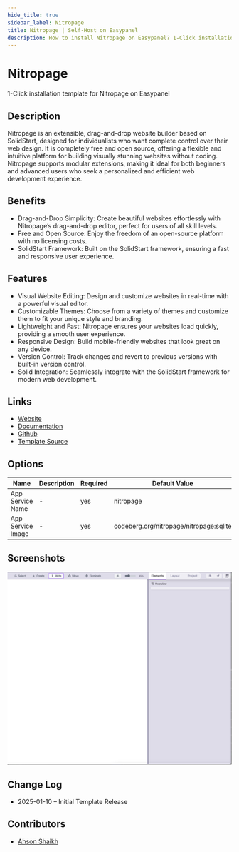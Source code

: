 ```yaml
---
hide_title: true
sidebar_label: Nitropage
title: Nitropage | Self-Host on Easypanel
description: How to install Nitropage on Easypanel? 1-Click installation template for Nitropage on Easypanel
---
```


<!-- generated -->

# Nitropage

1-Click installation template for Nitropage on Easypanel

## Description

Nitropage is an extensible, drag-and-drop website builder based on SolidStart, designed for individualists who want complete control over their web design. It is completely free and open source, offering a flexible and intuitive platform for building visually stunning websites without coding. Nitropage supports modular extensions, making it ideal for both beginners and advanced users who seek a personalized and efficient web development experience.

## Benefits

- Drag-and-Drop Simplicity: Create beautiful websites effortlessly with Nitropage’s drag-and-drop editor, perfect for users of all skill levels.
- Free and Open Source: Enjoy the freedom of an open-source platform with no licensing costs.
- SolidStart Framework: Built on the SolidStart framework, ensuring a fast and responsive user experience.

## Features

- Visual Website Editing: Design and customize websites in real-time with a powerful visual editor.
- Customizable Themes: Choose from a variety of themes and customize them to fit your unique style and branding.
- Lightweight and Fast: Nitropage ensures your websites load quickly, providing a smooth user experience.
- Responsive Design: Build mobile-friendly websites that look great on any device.
- Version Control: Track changes and revert to previous versions with built-in version control.
- Solid Integration: Seamlessly integrate with the SolidStart framework for modern web development.

## Links

- [Website](https://nitropage.com/)
- [Documentation](https://nitropage.com/docs)
- [Github](https://codeberg.org/nitropage/nitropage)
- [Template Source](https://github.com/easypanel-io/templates/tree/main/templates/nitropage)

## Options

Name | Description | Required | Default Value
-|-|-|-
App Service Name | - | yes | nitropage
App Service Image | - | yes | codeberg.org/nitropage/nitropage:sqlite

## Screenshots

![Nitropage Screenshot](./assets/screenshot.png)

## Change Log

- 2025-01-10 – Initial Template Release

## Contributors

- [Ahson Shaikh](https://github.com/Ahson-Shaikh)
